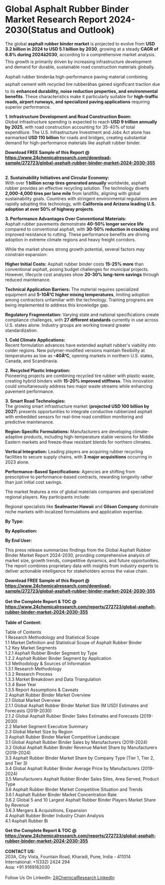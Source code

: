 <h1>Global Asphalt Rubber Binder Market Research Report 2024-2030(Status and Outlook)</h1><p>The global <strong>asphalt rubber binder market</strong> is projected to evolve from <strong>USD 3.2 billion in 2024 to USD 5.1 billion by 2030</strong>, growing at a steady <strong>CAGR of 6.8% during 2024â2030</strong>, according to a comprehensive market analysis. This growth is primarily driven by increasing infrastructure development and demand for durable, sustainable road construction materials globally.</p><p>Asphalt rubber binderâa high-performance paving material combining asphalt cement with recycled tire rubberâhas gained significant traction due to its <strong>enhanced durability, noise reduction properties, and environmental benefits</strong>. These characteristics make it particularly suitable for <strong>high-traffic roads, airport runways, and specialized paving applications</strong> requiring superior performance.</p><p><strong>1. Infrastructure Development and Road Construction Boom:</strong><br>
Global infrastructure spending is expected to reach <strong>USD 9 trillion annually by 2025</strong>, with road construction accounting for 35-40% of total expenditure. The U.S. Infrastructure Investment and Jobs Act alone has earmarked <strong>USD 110 billion</strong> for roads and bridges, creating substantial demand for high-performance materials like asphalt rubber binder.</p><div><b>Download FREE Sample of this Report @ 
            <a href="https://www.24chemicalresearch.com/download-sample/272723/global-asphalt-rubber-binder-market-2024-2030-355">
            https://www.24chemicalresearch.com/download-sample/272723/global-asphalt-rubber-binder-market-2024-2030-355</a></b></div><br><p><strong>2. Sustainability Initiatives and Circular Economy:</strong><br>
With over <strong>1 billion scrap tires generated annually</strong> worldwide, asphalt rubber provides an effective recycling solution. The technology diverts <strong>2,000-4,000 tires per lane mile</strong> from landfills, aligning with global sustainability goals. Countries with stringent environmental regulations are rapidly adopting this technology, with <strong>California and Arizona leading U.S. adoption at over 50% of highway projects</strong>.</p><p><strong>3. Performance Advantages Over Conventional Materials:</strong><br>
Asphalt rubber pavements demonstrate <strong>40-50% longer service life</strong> compared to conventional asphalt, with <strong>30-50% reduction in cracking</strong> and improved resistance to rutting. These performance benefits are driving adoption in extreme climate regions and heavy freight corridors.</p><p>While the market shows strong growth potential, several factors may constrain expansion:</p><p><strong>Higher Initial Costs:</strong> Asphalt rubber binder costs <strong>15-25% more</strong> than conventional asphalt, posing budget challenges for municipal projects. However, lifecycle cost analyses show <strong>20-30% long-term savings</strong> through reduced maintenance.</p><p><strong>Technical Application Barriers:</strong> The material requires specialized equipment and <strong>5-10Â°C higher mixing temperatures</strong>, limiting adoption among contractors unfamiliar with the technology. Training programs are being implemented to address this knowledge gap.</p><p><strong>Regulatory Fragmentation:</strong> Varying state and national specifications create compliance challenges, with <strong>27 different standards</strong> currently in use across U.S. states alone. Industry groups are working toward greater standardization.</p><p><strong>1. Cold Climate Applications:</strong><br>
Recent formulation advances have extended asphalt rubber's viability into colder regions. New polymer-modified versions maintain flexibility at temperatures as low as <strong>-40Â°C</strong>, opening markets in northern U.S. states, Canada, and Scandinavia.</p><p><strong>2. Recycled Plastic Integration:</strong><br>
Pioneering projects are combining recycled tire rubber with plastic waste, creating hybrid binders with <strong>15-20% improved stiffness</strong>. This innovation could simultaneously address two major waste streams while enhancing pavement performance.</p><p><strong>3. Smart Road Technologies:</strong><br>
The growing smart infrastructure market (<strong>projected USD 100 billion by 2027</strong>) presents opportunities to integrate conductive rubberized asphalt with embedded sensors for real-time road condition monitoring and predictive maintenance.</p><p><strong>Region-Specific Formulations:</strong> Manufacturers are developing climate-adaptive products, including high-temperature stable versions for Middle Eastern markets and freeze-thaw resistant blends for northern climates.</p><p><strong>Vertical Integration:</strong> Leading players are acquiring rubber recycling facilities to secure supply chains, with <strong>3 major acquisitions</strong> occurring in 2023 alone.</p><p><strong>Performance-Based Specifications:</strong> Agencies are shifting from prescriptive to performance-based contracts, rewarding longevity rather than just initial cost savings.</p><p>The market features a mix of global materials companies and specialized regional players. Key participants include:</p><p>Regional specialists like <strong>Sealmaster Hawaii</strong> and <strong>Gilson Company</strong> dominate niche markets with localized formulations and application expertise.</p><p><strong>By Type:</strong></p><p><strong>By Application:</strong></p><p><strong>By End User:</strong></p><p>This press release summarizes findings from the Global Asphalt Rubber Binder Market Report 2024-2030, providing comprehensive analysis of market size, growth trends, competitive dynamics, and future opportunities. The report combines proprietary data with insights from industry experts to deliver actionable intelligence for stakeholders across the value chain.</p><div><b>Download FREE Sample of this Report @ 
            <a href="https://www.24chemicalresearch.com/download-sample/272723/global-asphalt-rubber-binder-market-2024-2030-355">
            https://www.24chemicalresearch.com/download-sample/272723/global-asphalt-rubber-binder-market-2024-2030-355</a></b></div><br><div><b>Get the Complete Report & TOC @ 
            <a href="https://www.24chemicalresearch.com/reports/272723/global-asphalt-rubber-binder-market-2024-2030-355">
            https://www.24chemicalresearch.com/reports/272723/global-asphalt-rubber-binder-market-2024-2030-355</a></b></div><br>
            <b>Table of Content:</b><p>Table of Contents<br />
1 Research Methodology and Statistical Scope<br />
1.1 Market Definition and Statistical Scope of Asphalt Rubber Binder<br />
1.2 Key Market Segments<br />
1.2.1 Asphalt Rubber Binder Segment by Type<br />
1.2.2 Asphalt Rubber Binder Segment by Application<br />
1.3 Methodology & Sources of Information<br />
1.3.1 Research Methodology<br />
1.3.2 Research Process<br />
1.3.3 Market Breakdown and Data Triangulation<br />
1.3.4 Base Year<br />
1.3.5 Report Assumptions & Caveats<br />
2 Asphalt Rubber Binder Market Overview<br />
2.1 Global Market Overview<br />
2.1.1 Global Asphalt Rubber Binder Market Size (M USD) Estimates and Forecasts (2019-2030)<br />
2.1.2 Global Asphalt Rubber Binder Sales Estimates and Forecasts (2019-2030)<br />
2.2 Market Segment Executive Summary<br />
2.3 Global Market Size by Region<br />
3 Asphalt Rubber Binder Market Competitive Landscape<br />
3.1 Global Asphalt Rubber Binder Sales by Manufacturers (2019-2024)<br />
3.2 Global Asphalt Rubber Binder Revenue Market Share by Manufacturers (2019-2024)<br />
3.3 Asphalt Rubber Binder Market Share by Company Type (Tier 1, Tier 2, and Tier 3)<br />
3.4 Global Asphalt Rubber Binder Average Price by Manufacturers (2019-2024)<br />
3.5 Manufacturers Asphalt Rubber Binder Sales Sites, Area Served, Product Type<br />
3.6 Asphalt Rubber Binder Market Competitive Situation and Trends<br />
3.6.1 Asphalt Rubber Binder Market Concentration Rate<br />
3.6.2 Global 5 and 10 Largest Asphalt Rubber Binder Players Market Share by Revenue<br />
3.6.3 Mergers & Acquisitions, Expansion<br />
4 Asphalt Rubber Binder Industry Chain Analysis<br />
4.1 Asphalt Rubber Bi</p><div><b>Get the Complete Report & TOC @ 
            <a href="https://www.24chemicalresearch.com/reports/272723/global-asphalt-rubber-binder-market-2024-2030-355">
            https://www.24chemicalresearch.com/reports/272723/global-asphalt-rubber-binder-market-2024-2030-355</a></b></div><br><b>CONTACT US:</b><br>
            203A, City Vista, Fountain Road, Kharadi, Pune, India - 411014<br>
            International: +1(332) 2424 294<br>
            Asia: +91 9169162030 <br><br>
            Follow Us On LinkedIn: <a href="https://www.linkedin.com/company/24chemicalresearch/">24ChemicalResearch LinkedIn</a>